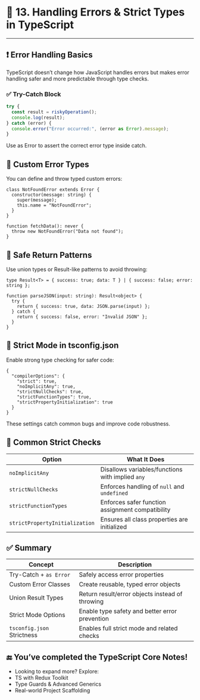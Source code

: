 # 🚨 13. Handling Errors & Strict Types in TypeScript

---

## ❗ Error Handling Basics

TypeScript doesn’t change how JavaScript handles errors but makes error handling safer and more predictable through type checks.

### ✅ Try-Catch Block

```ts
try {
  const result = riskyOperation();
  console.log(result);
} catch (error) {
  console.error("Error occurred:", (error as Error).message);
}
```
Use as Error to assert the correct error type inside catch.

## 🧱 Custom Error Types
You can define and throw typed custom errors:

```
class NotFoundError extends Error {
  constructor(message: string) {
    super(message);
    this.name = "NotFoundError";
  }
}

function fetchData(): never {
  throw new NotFoundError("Data not found");
}
```
## 🧪 Safe Return Patterns
Use union types or Result-like patterns to avoid throwing:

```
type Result<T> = { success: true; data: T } | { success: false; error: string };

function parseJSON(input: string): Result<object> {
  try {
    return { success: true, data: JSON.parse(input) };
  } catch {
    return { success: false, error: "Invalid JSON" };
  }
}
```
## 🚧 Strict Mode in tsconfig.json
Enable strong type checking for safer code:

```
{
  "compilerOptions": {
    "strict": true,
    "noImplicitAny": true,
    "strictNullChecks": true,
    "strictFunctionTypes": true,
    "strictPropertyInitialization": true
  }
}
```
These settings catch common bugs and improve code robustness.

## 🔐 Common Strict Checks

| Option                      | What It Does                                             |
|-----------------------------|----------------------------------------------------------|
| `noImplicitAny`             | Disallows variables/functions with implied `any`         |
| `strictNullChecks`          | Enforces handling of `null` and `undefined`              |
| `strictFunctionTypes`       | Enforces safer function assignment compatibility         |
| `strictPropertyInitialization` | Ensures all class properties are initialized        |

## ✅ Summary

| Concept                  | Description                                                  |
|--------------------------|--------------------------------------------------------------|
| Try-Catch + `as Error`   | Safely access error properties                               |
| Custom Error Classes     | Create reusable, typed error objects                         |
| Union Result Types       | Return result/error objects instead of throwing              |
| Strict Mode Options      | Enable type safety and better error prevention               |
| `tsconfig.json` Strictness | Enables full strict mode and related checks                |

## 🔚 You’ve completed the TypeScript Core Notes!

- Looking to expand more? Explore:
- TS with Redux Toolkit
- Type Guards & Advanced Generics
- Real-world Project Scaffolding
